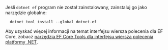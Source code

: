 Jeśli `dotnet ef` program nie został zainstalowany, zainstaluj go jako narzędzie globalne:

```dotnetcli
  dotnet tool install --global dotnet-ef
```

Aby uzyskać więcej informacji na temat interfejsu wiersza polecenia dla EF Core, zobacz [narzędzia EF Core Tools dla interfejsu wiersza polecenia platformy .NET](/ef/core/miscellaneous/cli/dotnet).